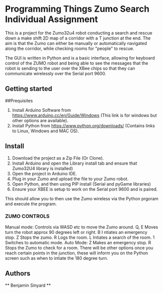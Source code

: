 # Programming Things Zumo Search Individual Assignment

This is a project for the Zumo32u4 robot conducting a search and rescue down a make shift 2D map of a corridor with a T junction at the end.
The aim is that the Zumo can either be manually or automatically navigated along the corridor, while checking rooms for "people" to rescue.

The GUI is written in Python and is a basic interface, allowing for keyboard control of the ZUMO robot and being able to see the messages that
the robot is sending to the user over the XBee chips so that they can communicate wirelessly over the Serial port 9600. 

## Getting started

##Prequisites

1. Install Arduino Software from https://www.arduino.cc/en/Guide/Windows (This link is for windows but other options are available).
2. Install Python from https://www.python.org/downloads/ (Contains links to Linux, Windows and MAC OS).

## Install 

1. Download the project as a Zip File (Or Clone).
2. Install Arduino and open the Library install tab and ensure that Zumo32U4 library is installed)
3. Open the project in Arduino IDE.
4. Plug in your Zumo and upload the file to your Zumo robot.
5. Open Python, and then using PIP install (Serial and pyGame libraries)
6. Ensure your XBEE is setup to work on the Serial port 9600 and is paired.

This should allow you to then use the Zumo wireless via the Python prgoram and execute the program.

### ZUMO CONTROLS ###


Manual mode: 
    Controls via WASD etc to move the Zumo around.
    Q, E Moves turn the robot approx 90 degrees left or right.
    B I ntiates an emergency stop.
    Z Stops the zumo.
    R Logs the room.
    L Intiates a search of the room.
    1 Switches to automatic mode.
Auto Mode:
    Z Makes an emergency stop.
    R Stops the Zumo to check for a room. 
    There will be other options once you reach certain points in the junction, these will inform you on the 
    Python screen such as when to intiate the 180 degree turn.
    
    

## Authors
 ** Benjamin Sinyard ** 
